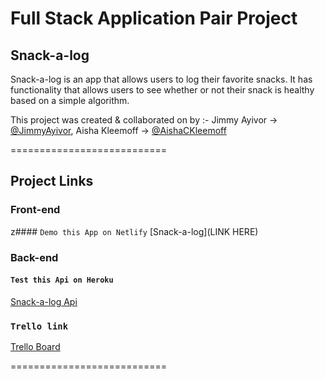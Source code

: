 # Full Stack Application Pair Project

## Snack-a-log

 Snack-a-log is an app that allows users to log their favorite snacks. It has functionality that allows users to see whether or not their snack is healthy based on a simple algorithm.

This project was created & collaborated on by :-
Jimmy Ayivor -> [@JimmyAyivor](https://github.com/JimmyAyivor),
Aisha Kleemoff -> [@AishaCKleemoff](https://github.com/AishaCKleemoff)

===========================
## Project Links

### Front-end
z#### `Demo this App on Netlify`
[Snack-a-log](LINK HERE)
### Back-end
#### `Test this Api on Heroku`
[Snack-a-log Api](https://whispering-ridge-40250.herokuapp.com/snacks)





### `Trello link`
[Trello Board](https://trello.com/b/AQjAP3sZ/snack-a-log)


===========================